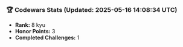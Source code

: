 ### 🏆 Codewars Stats (Updated: 2025-05-16 14:08:34 UTC)

- **Rank:** 8 kyu
- **Honor Points:** 3
- **Completed Challenges:** 1

